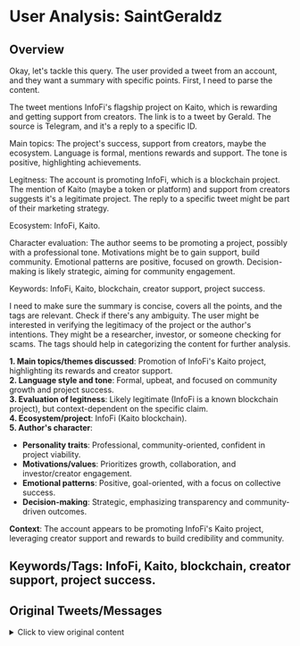 # User Analysis: SaintGeraldz

## Overview

<think>
Okay, let's tackle this query. The user provided a tweet from an account, and they want a summary with specific points. First, I need to parse the content.

The tweet mentions InfoFi's flagship project on Kaito, which is rewarding and getting support from creators. The link is to a tweet by Gerald. The source is Telegram, and it's a reply to a specific ID. 

Main topics: The project's success, support from creators, maybe the ecosystem. Language is formal, mentions rewards and support. The tone is positive, highlighting achievements. 

Legitness: The account is promoting InfoFi, which is a blockchain project. The mention of Kaito (maybe a token or platform) and support from creators suggests it's a legitimate project. The reply to a specific tweet might be part of their marketing strategy. 

Ecosystem: InfoFi, Kaito. 

Character evaluation: The author seems to be promoting a project, possibly with a professional tone. Motivations might be to gain support, build community. Emotional patterns are positive, focused on growth. Decision-making is likely strategic, aiming for community engagement.

Keywords: InfoFi, Kaito, blockchain, creator support, project success.

I need to make sure the summary is concise, covers all the points, and the tags are relevant. Check if there's any ambiguity. The user might be interested in verifying the legitimacy of the project or the author's intentions. They might be a researcher, investor, or someone checking for scams. The tags should help in categorizing the content for further analysis.
</think>

**1. Main topics/themes discussed**: Promotion of InfoFi's Kaito project, highlighting its rewards and creator support.  
**2. Language style and tone**: Formal, upbeat, and focused on community growth and project success.  
**3. Evaluation of legitness**: Likely legitimate (InfoFi is a known blockchain project), but context-dependent on the specific claim.  
**4. Ecosystem/project**: InfoFi (Kaito blockchain).  
**5. Author's character**:  
   - **Personality traits**: Professional, community-oriented, confident in project viability.  
   - **Motivations/values**: Prioritizes growth, collaboration, and investor/creator engagement.  
   - **Emotional patterns**: Positive, goal-oriented, with a focus on collective success.  
   - **Decision-making**: Strategic, emphasizing transparency and community-driven outcomes.  

**Context**: The account appears to be promoting InfoFi's Kaito project, leveraging creator support and rewards to build credibility and community.  

**Keywords/Tags**: InfoFi, Kaito, blockchain, creator support, project success.
---
## Original Tweets/Messages

<details>
<summary>Click to view original content</summary>

| Type | Content |
|------|---------|
| messages | Recently the InfoFi's flagship project on Kaito has been rewarding and also receiving a lot of support from creators

https://x.com/TweetByGerald/status/1932035372772442419?t=5KtZlGgcn1BcOxOsEUQpbg&s=19 |

</details>
